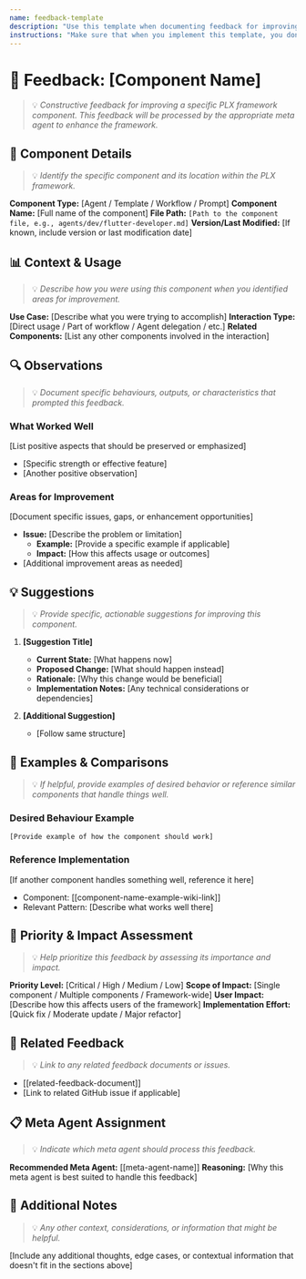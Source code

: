 ```yaml
---
name: feedback-template
description: "Use this template when documenting feedback for improving the PLX framework components (agents, templates, workflows, prompts). This captures improvement suggestions, issues, and enhancement ideas that need to be processed by the appropriate meta agent."
instructions: "Make sure that when you implement this template, you don't include these instructions or any other front matter from this template in your work. Output should always and only be the markdown part outside of the front matter. Never include any tags like <example>, <commentary>, or similar tags - these serve only to increase clarity about implementation. Always use single [ ] brackets to indicate instructions the implementer should follow. When referencing other documents from this project, use wikilinks format [[filename-example-wiki-link]] to reference them. Do not include the file extension or path."
---
```

# 📝 Feedback: [Component Name]
> 💡 *Constructive feedback for improving a specific PLX framework component. This feedback will be processed by the appropriate meta agent to enhance the framework.*

## 🎯 Component Details
> 💡 *Identify the specific component and its location within the PLX framework.*

**Component Type:** [Agent / Template / Workflow / Prompt]
**Component Name:** [Full name of the component]
**File Path:** `[Path to the component file, e.g., agents/dev/flutter-developer.md]`
**Version/Last Modified:** [If known, include version or last modification date]

## 📊 Context & Usage
> 💡 *Describe how you were using this component when you identified areas for improvement.*

**Use Case:** [Describe what you were trying to accomplish]
**Interaction Type:** [Direct usage / Part of workflow / Agent delegation / etc.]
**Related Components:** [List any other components involved in the interaction]

## 🔍 Observations
> 💡 *Document specific behaviours, outputs, or characteristics that prompted this feedback.*

### What Worked Well
[List positive aspects that should be preserved or emphasized]
- [Specific strength or effective feature]
- [Another positive observation]

### Areas for Improvement
[Document specific issues, gaps, or enhancement opportunities]
- **Issue:** [Describe the problem or limitation]
  - **Example:** [Provide a specific example if applicable]
  - **Impact:** [How this affects usage or outcomes]
- [Additional improvement areas as needed]

## 💡 Suggestions
> 💡 *Provide specific, actionable suggestions for improving this component.*

1. **[Suggestion Title]**
   - **Current State:** [What happens now]
   - **Proposed Change:** [What should happen instead]
   - **Rationale:** [Why this change would be beneficial]
   - **Implementation Notes:** [Any technical considerations or dependencies]

2. **[Additional Suggestion]**
   - [Follow same structure]

## 🎨 Examples & Comparisons
> 💡 *If helpful, provide examples of desired behavior or reference similar components that handle things well.*

### Desired Behaviour Example
```
[Provide example of how the component should work]
```

### Reference Implementation
[If another component handles something well, reference it here]
- Component: [[component-name-example-wiki-link]]
- Relevant Pattern: [Describe what works well there]

## 🚀 Priority & Impact Assessment
> 💡 *Help prioritize this feedback by assessing its importance and impact.*

**Priority Level:** [Critical / High / Medium / Low]
**Scope of Impact:** [Single component / Multiple components / Framework-wide]
**User Impact:** [Describe how this affects users of the framework]
**Implementation Effort:** [Quick fix / Moderate update / Major refactor]

## 🔗 Related Feedback
> 💡 *Link to any related feedback documents or issues.*

- [[related-feedback-document]]
- [Link to related GitHub issue if applicable]

## 📋 Meta Agent Assignment
> 💡 *Indicate which meta agent should process this feedback.*

**Recommended Meta Agent:** [[meta-agent-name]]
**Reasoning:** [Why this meta agent is best suited to handle this feedback]

## 📝 Additional Notes
> 💡 *Any other context, considerations, or information that might be helpful.*

[Include any additional thoughts, edge cases, or contextual information that doesn't fit in the sections above]
